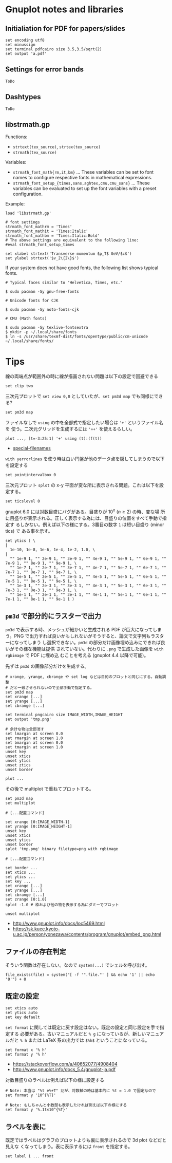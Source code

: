 # Gnuplot notes and libraries

## Initialiation for PDF for papers/slides

```gnuplot
set encoding utf8
set minussign
set terminal pdfcairo size 3.5,3.5/sqrt(2)
set output 'a.pdf'
```

## Settings for error bands

```gnuplot
ToDo
```

## Dashtypes

```gnuplot
ToDo
```

## libstrmath.gp

Functions:

- `strtext(tex_source)`, `strtex(tex_source)`
- `strmath(tex_source)`

Variables:

- `strmath_font_math{rm,it,bm}` ... These variables can be set to font names to
  configure respective fonts in mathematical expressions.
- `strmath_font_setup_{times,sans,aghtex,cmu,cmu_sans}` ... These variables can
  be evaluated to set up the font variables with a preset configuration.

Example:

```gnuplot
load 'libstrmath.gp'

# font settings
strmath_font_mathrm = 'Times'
strmath_font_mathit = 'Times:Italic'
strmath_font_mathbm = 'Times:Italic:Bold'
# The above settings are equivalent to the following line:
#eval strmath_font_setup_times

set xlabel strtext('Transverse momentum $p_T$ GeV/$c$')
set ylabel strtext('$v_2\{2\}$')
```

If your system does not have good fonts, the following list shows typical
fonts.

```console
# Typical faces similar to "Helvetica, Times, etc."

$ sudo pacman -Sy gnu-free-fonts

# Unicode fonts for CJK

$ sudo pacman -Sy noto-fonts-cjk

# CMU (Math fonts)

$ sudo pacman -Sy texlive-fontsextra
$ mkdir -p ~/.local/share/fonts
$ ln -s /usr/share/texmf-dist/fonts/opentype/public/cm-unicode ~/.local/share/fonts/
```


# Tips

線の両端点が範囲外の時に線が描画されない問題は以下の設定で回避できる

```gp
set clip two
```

三次元プロットで `set view 0,0` としていたが、`set pm3d map` でも同様にできる?

```gp
set pm3d map
```

ファイルなしで `using` の中を全部式で指定したい場合は `'+'` というファイル名を
使う。二次元グリッドを生成するには `'++'` を使えるらしい。

```gp
plot ..., [t=-3:25:1] '+' using (t):(f(t))
```

- [special-filenames](http://www.gnuplot.info/docs/loc8853.html)

`with yerrorlines` を使う時は白い円盤が他のデータ点を隠してしまうので以下を設定する

```gp
set pointintervalbox 0
```

三次元プロット `splot` の x-y 平面が変な所に表示される問題。これは以下を設定する。

```gp
set ticslevel 0
```

gnuplot 6.0 には対数目盛にバグがある。目盛りが $10^{n}$ ($n\ge 2$) の時、変な場
所に目盛りが表示される。正しく表示する為には、目盛りの位置をすべて手動で指定す
るしかない。例えば以下の様にする。3番目の数字 `1` は短い目盛り (minor tics) で
ある事を示す。

```gp
set ytics ( \                                                                  |
  1e-10, 1e-8, 1e-6, 1e-4, 1e-2, 1.0, \                                        |
  "" 1e-9 1, "" 2e-9 1, "" 3e-9 1, "" 4e-9 1, "" 5e-9 1, "" 6e-9 1, "" 7e-9 1, "" 8e-9 1, "" 9e-9 1, \
  "" 1e-7 1, "" 2e-7 1, "" 3e-7 1, "" 4e-7 1, "" 5e-7 1, "" 6e-7 1, "" 7e-7 1, "" 8e-7 1, "" 9e-7 1, \
  "" 1e-5 1, "" 2e-5 1, "" 3e-5 1, "" 4e-5 1, "" 5e-5 1, "" 6e-5 1, "" 7e-5 1, "" 8e-5 1, "" 9e-5 1, \
  "" 1e-3 1, "" 2e-3 1, "" 3e-3 1, "" 4e-3 1, "" 5e-3 1, "" 6e-3 1, "" 7e-3 1, "" 8e-3 1, "" 9e-3 1, \
  "" 1e-1 1, "" 2e-1 1, "" 3e-1 1, "" 4e-1 1, "" 5e-1 1, "" 6e-1 1, "" 7e-1 1, "" 8e-1 1, "" 9e-1 1 )
```

## `pm3d` で部分的にラスターで出力

`pm3d` で表示する時、メッシュが細かいと生成される PDF が巨大になってしまう。PNG
で出力すれば良いかもしれないがそうすると、論文で文字列もラスターになってしまう
し選択できない。`pm3d` の部分だけ画像埋め込みにできれば良いがその様な機能は提供
されていない。代わりに `.png` で生成した画像を `with rgbimage` で PDF に埋め込
むことを考える (gnuplot 4.4 以降で可能)。

先ずは `pm3d` の画像部分だけを生成する。

```gp
# xrange, yrange, cbrange や set log などは目的のプロットと同じにする。自動調整
# だと一致させられないので全部手動で指定する。
set pm3d map
set xrange [...]
set yrange [...]
set cbrange [...]

set terminal pngcairo size IMAGE_WIDTH,IMAGE_HEIGHT
set output 'tmp.png'

# 余計な物は全部消す
set lmargin at screen 0.0
set rmargin at screen 1.0
set bmargin at screen 0.0
set tmargin at screen 1.0
unset key
unset xtics
unset ytics
unset ztics
unset border

plot ...
```

その後で multiplot で重ねてプロットする。

```gnuplot
set pm3d map
set multiplot

# [...配置コマンド]

set xrange [0:IMAGE_WIDTH-1]
set yrange [0:IMAGE_HEIGHT-1]
unset key
unset xtics
unset ytics
unset border
splot 'tmp.png' binary filetype=png with rgbimage

# [...配置コマンド]

set border ...
set xtics ...
set ytics ...
set key ...
set xrange [...]
set yrange [...]
set cbrange [...]
set zrange [0:1.0]
splot -1.0 # 枠および他の物を表示する為にダミーでプロット

unset multiplot
```

- http://www.gnuplot.info/docs/loc5469.html
- https://sk.kuee.kyoto-u.ac.jp/person/yonezawa/contents/program/gnuplot/embed_png.html

## ファイルの存在判定

そういう関数は存在しない。なので `system(...)` でシェルを呼び出す。

```gp
file_exists(file) = system("[ -f '".file."' ] && echo '1' || echo '0'") + 0
```

## 既定の設定

```gp
set xtics auto
set ytics auto
set key default
```

`set format` に関しては既定に戻す設定はない。既定の設定と同じ設定を手で指定する
必要がある。古いマニュアルだと `% g` になっているが、新しいマニュアルだと `% h`
または LaTeX 系の出力では `$%h$` ということになっている。

```gp
set format x '% h'
set format y '% h'
```

- https://stackoverflow.com/a/40652077/4908404
- http://www.gnuplot.info/docs_5.4/gnuplot-ja.pdf

対数目盛りのラベルは例えば以下の様に設定する

```gp
# Note: 本当は "%t e%+T" だが、対数軸の時は基本的に %t = 1.0 で固定なので
set format y '10^{%T}'

# Note: もしちゃんと小数部も表示したければ例えば以下の様にする
set format y '%.1t×10^{%T}'

```

## ラベルを表に

既定ではラベルはグラフのプロットよりも裏に表示されるので 3d plot などだと見えな
くなってしまう。表に表示するには `front` を指定する。

```gp
set label 1 ... front
```
